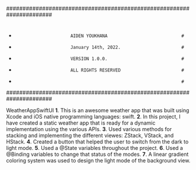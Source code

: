 ######################################################################
#                                                                    #
*                          AIDEN YOUKHANA                            #
*                          January 14th, 2022.                       #
*                          VERSION 1.0.0.                            #
*                          ALL RIGHTS RESERVED                       #
*                                                                    #
######################################################################

WeatherAppSwiftUI
      **1**. This is an awesome weather app that was built using Xcode and iOS native programming languages: swift.
      **2**. In this project, I have created a static weather app that is ready for a dynamic implementation using the various APIs. 
      **3**. Used various methods for stacking and implementing the different viewes: ZStack, VStack, and HStack.
      **4**. Created a button that helped the user to switch from the dark to light mode.
      **5**. Used a @State variables throughout the project.
      **6**. Used a @Binding variables to change that status of the modes.
      **7**. A linear gradient coloring system was used to design the light mode of the background view.
 
